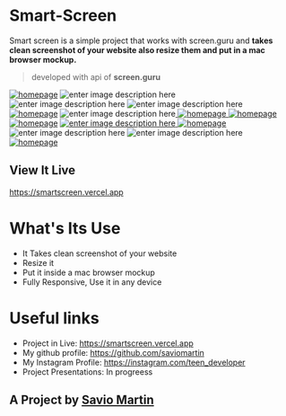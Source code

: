 # Smart-Screen
Smart screen is a simple project that works with screen.guru and **takes clean screenshot of your website also resize them and put in a mac browser mockup.**
> developed with api of **screen.guru**

 [
![homepage](https://img.shields.io/github/followers/saviomartin?style=flat)](https://github.com/saviomartin)   ![enter image description here](https://img.shields.io/github/watchers/saviomartin/smart-screen?color=0df44b) ![enter image description here](https://img.shields.io/website?color=7007B5&url=https://smartscreen.vercel.app/)  ![enter image description here](https://img.shields.io/github/repo-size/saviomartin/smart-screen?color=F62484)[ ![homepage](https://img.shields.io/badge/build-passing-brightgreen)]([https://github.com/saviomartin/smart-screen ) ![enter image description here](https://img.shields.io/github/downloads/saviomartin/smart-screen/total?color=F62484)[
![homepage](https://img.shields.io/github/stars/saviomartin/smart-screen?color=7007B5)]([https://github.com/saviomartin/smart-screen )[  ![homepage](https://img.shields.io/github/forks/saviomartin/smart-screen?color=00B2D6)]([https://github.com/saviomartin/smart-screen ) [  ![homepage](https://img.shields.io/github/issues/saviomartin/smart-screen?color=0DF44B)]([https://github.com/saviomartin/smart-screen ) [  ![enter image description here](https://img.shields.io/github/languages/code-size/saviomartin/smart-screen) ![homepage](https://img.shields.io/github/license/saviomartin/smart-screen?color=F62484)]([https://github.com/saviomartin/smart-screen) ![enter image description here](https://img.shields.io/github/last-commit/saviomartin/smart-screen?color=F62484) ![enter image description here](https://img.shields.io/github/contributors/saviomartin/smart-screen?color=7007B5) [  ![homepage](https://img.shields.io/twitter/url?style=social&url=https%3A%2F%2Fgithub.com%2Fsaviomartin%2Fsmart-screen)]([twitter](http://twitter.com/share?text=Smart%20screen%20is%20a%20simple%20project%20that%20works%20with%20screen.guru%20and%20takes%20awesome%20screenshot%20of%20your%20website%20also%20resize%20them%20and%20put%20in%20a%20mac%20browser%20mockup.&url=https://smartscreen.vercel.app&hashtags=create,found,super) ) 

## View It Live
https://smartscreen.vercel.app

# What's Its Use
+ It Takes clean screenshot of your website
+ Resize it
+ Put it inside a mac browser mockup
+ Fully Responsive, Use it in any device

# Useful links
+ Project in Live: https://smartscreen.vercel.app
+ My github profile: https://github.com/saviomartin
+ My Instagram Profile: https://instagram.com/teen_developer
+ Project Presentations: In progreess

## A Project by <a href="https://instagram.com/teen_developer">Savio Martin</a>
